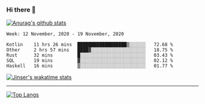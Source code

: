 ### Hi there 👋

[![Anurag's github stats](https://github-readme-stats.vercel.app/api?username=jinserrr&show_icons=true)](https://github.com/anuraghazra/github-readme-stats)


<!--START_SECTION:waka-->
```text
Week: 12 November, 2020 - 19 November, 2020

Kotlin    11 hrs 26 mins  ██████████████████▒░░░░░░   72.68 % 
Other     2 hrs 57 mins   ████▓░░░░░░░░░░░░░░░░░░░░   18.75 % 
Rust      32 mins         █░░░░░░░░░░░░░░░░░░░░░░░░   03.43 % 
SQL       19 mins         ▓░░░░░░░░░░░░░░░░░░░░░░░░   02.12 % 
Haskell   16 mins         ▒░░░░░░░░░░░░░░░░░░░░░░░░   01.77 % 
```
<!--END_SECTION:waka-->

[![Jinser's wakatime stats](https://github-readme-stats.vercel.app/api/wakatime?username=jinser)](https://github.com/anuraghazra/github-readme-stats)

***

[![Top Langs](https://github-readme-stats.vercel.app/api/top-langs/?username=jinserrr)](https://github.com/anuraghazra/github-readme-stats)

